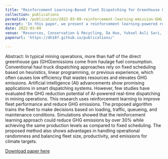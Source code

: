 ```yaml
---
title: "Reinforcement Learning-Based Fleet Dispatching for Greenhouse Gas Emission Reduction in Open-Pit Mining Operations"
collection: publications
permalink: /publication/2022-03-09-reinforcement-learning-emission-GHG 
excerpt: 'In this paper, we present a reinforcement learning-powered real-time dispatching algorithm for GHG emission reduction in mining operations'
date: 2022-03-09
venue: 'Resources, Conservation & Recycling, Da Huo, Yuksel Asli Sari, Ryan Kealey, Qian Zhang'
paperurl: 'https://dh107.github.io/publications/'

---
```

Abstract: In typical mining operations, more than half of the direct greenhouse gas (GHG)emissions come from haulage fuel consumption. Conventional haul truck dispatching approaches rely on fixed scheduling based on heuristics, linear programming, or previous experience, which often causes low efficiency that wastes resources and elevates GHG emissions. Artificial intelligence (AI) advancements show promising applications in smart dispatching systems. However, few studies have evaluated the GHG reduction potential of AI-powered real-time dispatching in mining operations. This research uses reinforcement learning to improve fleet performance and reduce GHG emissions. The proposed algorithm trains the fleet to make decisions based on loading, traffic, queueing, and maintenance conditions. Simulations showed that the reinforcement learning approach could reduce GHG emissions by over 30% while achieving the same production levels as compared to fixed scheduling. The proposed method also shows advantages in handling operational randomness and balancing fleet size, productivity, and emissions for climate targets.

[Download paper here](https://dh107.github.io/publications)
